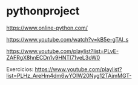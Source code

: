 # pythonproject

https://www.online-python.com/

https://www.youtube.com/watch?v=kB5e-gTAl_s

https://www.youtube.com/playlist?list=PLvE-ZAFRgX8hnECDn1v9HNTI71veL3oW0

Exercicios: https://www.youtube.com/playlist?list=PLHz_AreHm4dm6wYOIW20Nyg12TAjmMGT-
